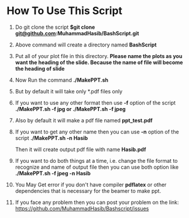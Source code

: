# How To Use This Script
1. Do git clone the script
	**$git clone git@github.com:MuhammadHasib/BashScript.git**

2. Above command will create a directory named **BashScript**

3. Put all of your plot file in this directory. **Please name the plots as you want the heading of the slide. Because the name of file will become the heading of slide**

4. Now Run the command
	**./MakePPT.sh**

5. But by default it will take only \*.pdf files only

6. If you want to use any other format then use **-f** option of the script
	**./MakePPT.sh -f jpg
	or
	./MakePPT.sh -f jpeg**

7. Also by default it will make a pdf file named **ppt_test.pdf**
8. If you want to get any other name then you can use **-n** option of the script
	**./MakePPT.sh -n Hasib**
	
   Then it will create output pdf file with name **Hasib.pdf**

9. If you want to do both things at a time, i.e. change the file format to recognize and name of output file then you can use both option like
	**./MakePPT.sh -f jpeg -n Hasib**

10. You May Get error if you don't have compiler **pdflatex** or other dependencies that is necessary for the beamer to make ppt.

11. If you face any problem then you can post your problem on the link:
 	https://github.com/MuhammadHasib/Bashscript/issues

